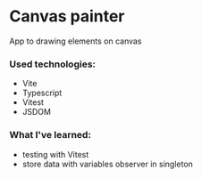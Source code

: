 # Canvas painter
App to drawing elements on canvas

### Used technologies:
- Vite
- Typescript
- Vitest
- JSDOM

### What I've learned:
- testing with Vitest
- store data with variables observer in singleton
